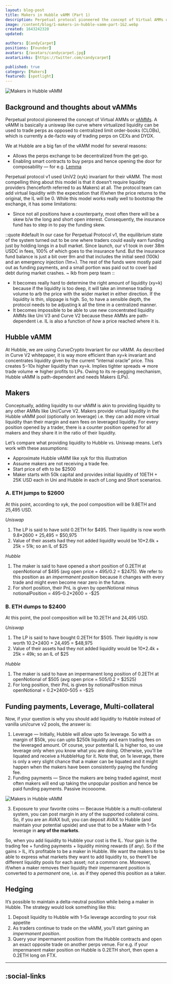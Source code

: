 ```yaml
---
layout: blog-post
title: Makers in Hubble vAMM (Part 1)
description: Perpetual protocol pioneered the concept of Virtual AMMs or vAMMs. A vAMM is basically a uniswap like curve where virtualized liquidity
image: /content/blog/1-makers-in-hubble-vamm-part-1&2.webp
created: 1643242320
updated:

authors: [CandyCarpet]
positions: [Founder]
avatars: [/avatars/candycarpet.jpg]
avatarLinks: [https://twitter.com/candycarpet]

published: true
category: [Makers]
featured: [spotlight]
---
```


![Makers in Hubble vAMM](/content/blog/1-makers-in-hubble-vamm-part-1&2.webp)

## Background and thoughts about vAMMs

Perpetual protocol pioneered the concept of Virtual AMMs or [vAMMs](https://blog.perp.fi/a-deep-dive-into-our-virtual-amm-vamm-40345c522eeb). A vAMM is basically a uniswap like curve where virtualized liquidity can be used to trade perps as opposed to centralized limit order-books (CLOBs), which is currently a de-facto way of trading perps on CEXs and DYDX.


We at Hubble are a big fan of the vAMM model for several reasons:

- Allows the perps exchange to be decentralized from the get-go.
- Enabling smart contracts to buy perps and hence opening the door for composability — for e.g. [Lemma](https://twitter.com/LemmaFinance)

Perpetual protocol v1 used UniV2 (xyk) invariant for their vAMM. The most compelling thing about this model is that it doesn’t require liquidity providers (henceforth referred to as Makers) at all. The protocol team can add virtual liquidity with the expectation that if/when the price returns to the original, the IL will be 0. While this model works really well to bootstrap the exchange, it has some limitations:

- Since not all positions have a counterparty, most often there will be a skew b/w the long and short open interest. Consequently, the insurance fund has to step in to pay the funding skew.

::quote
#default
In our case for Perpetual Protocol v1, the equilibrium state of the system turned out to be one where traders could easily earn funding just by holding longs in a bull market. Since launch, our v1 took in over 38m USDC in fees, 100% of which goes to the insurance fund. But the insurance fund balance is just a bit over 9m and that includes the initial seed (100k) and an emergency injection (1m+). The rest of the funds were mostly paid out as funding payments, and a small portion was paid out to cover bad debt during market crashes. ~ lkb from perp team
::

- It becomes really hard to determine the right amount of liquidity (xy=k) because if the liquidity is too deep, it will take an immense trading volume to arb the price with the wider market in either direction. If the liquidity is thin, slippage is high. So, to have a sensible depth, the protocol needs to be adjusting k all the time in a centralized manner.
- It becomes impossible to be able to use new concentrated liquidity AMMs like Uni V3 and Curve V2 because these AMMs are path-dependent i.e. IL is also a function of _how_ a price reached where it is.

## Hubble vAMM

At Hubble, we are using _CurveCrypto_ Invariant for our vAMM. As described in Curve V2 whitepaper, it is way more efficient than xy=k invariant and concentrates liquidity given by the current “internal oracle” price. This creates 5−10x higher liquidity than xy=k. Implies tighter spreads => more trade volume => higher profits to LPs. Owing to its re-pegging mechanism, Hubble vAMM is path-dependent and needs Makers (LPs).

## Makers

Conceptually, adding liquidity to our vAMM is akin to providing liquidity to any other AMMs like Uni/Curve V2. Makers provide virtual liquidity in the Hubble vAMM pool (optionally on leverage) i.e. they can add more virtual liquidity than their margin and earn fees on leveraged liquidity. For every position opened by a trader, there is a counter position opened for all makers and they share it in the ratio of their liquidity.

Let’s compare what providing liquidity to Hubble vs. Uniswap means. Let’s work with these assumptions:

- Approximate Hubble vAMM like xyk for this illustration
- Assume makers are not receiving a trade fee.
- Start price of eth to be $2500
- Maker starts with 50k capital and provides initial liquidity of 10ETH + 25K USD each in Uni and Hubble in each of Long and Short scenarios.

### A. ETH jumps to $2600

At this point, according to xyk, the pool composition will be 9.8ETH and 25,495 USD.

_Uniswap_

1.  The LP is said to have sold 0.2ETH for $495. Their liquidity is now worth 9.8\*2600 + 25,495 = $50,975
2.  Value of their assets had they not added liquidity would be 10\*2.6k + 25k = 51k; so an IL of $25

_Hubble_

1.  The maker is said to have opened a short position of 0.2ETH at openNotional of $495 (avg open price = 495/0.2 = $2475). We refer to this position as an _impermanent position_ because it changes with every trade and might even become near zero in the future.
2.  For short position, their PnL is given by openNotional minus notionalPosition = 495–0.2\*2600 = -$25

### B. ETH dumps to $2400

At this point, the pool composition will be 10.2ETH and 24,495 USD.

_Uniswap_

1.  The LP is said to have bought 0.2ETH for $505. Their liquidity is now worth 10.2\*2400 + 24,495 = $48,975
2.  Value of their assets had they not added liquidity would be 10\*2.4k + 25k = 49k; so an IL of $25

_Hubble_

1.  The maker is said to have an impermanent long position of 0.2ETH at openNotional of $505 (avg open price = 505/0.2 = $2525)
2.  For long position, their PnL is given by notionalPosition minus openNotional = 0.2\*2400–505 = -$25

## Funding payments, Leverage, Multi-collateral

Now, if your question is why you should add liquidity to Hubble instead of vanilla uni/curve v2 pools, the answer is:

1.  Leverage — Initially, Hubble will allow upto 5x leverage. So with a margin of $50k, you can upto $250k liquidity and earn trading fees on the leveraged amount. Of course, your potential IL is higher too, so use leverage only when you know what you are doing. Otherwise, you’ll be liquated and receive a HubbleHug for it. Note that, on 1x leverage, there is only a very slight chance that a maker can be liquated and it might happen when the makers have been consistently paying the funding fee.
2.  Funding payments — Since the makers are being traded against, most often makers will end up taking the unpopular position and hence be paid funding payments. Passive incoooome.

![Makers in Hubble vAMM](/content/blog/2-makers-in-hubble-vamm-part-1.webp)

3. Exposure to your favorite coins — Because Hubble is a multi-collateral system, you can post margin in any of the supported collateral coins. So, if you are an AVAX bull, you can deposit AVAX to Hubble (and maintain your potential upside) and use that to be a Maker with 1–5x leverage in **any of the markets**.

So, when you add liquidity to Hubble your cost is the IL. Your gain is the trading fee + funding payments + liquidity mining rewards (if any). So if the gains > IL, it’s profitable to be a maker in Hubble. We want the makers to be able to express what markets they want to add liquidity to, so there’ll be different liquidity pools for each asset; not a common one. Moreover, if/when a maker removes their liquidity their impermanent position is converted to a _permanent_ one, i.e. as if they opened this position as a taker.

## Hedging

It’s possible to maintain a delta-neutral position while being a maker in Hubble. The strategy would look something like this:

1.  Deposit liquidity to Hubble with 1–5x leverage according to your risk appetite
2.  As traders continue to trade on the vAMM, you’ll start gaining an _impermanent position_.
3.  Query your impermanent position from the Hubble contracts and open an exact opposite trade on another perps venue. For e.g. if your impermanent maker position on Hubble is 0.2ETH short, then open a 0.2ETH long on FTX.

---
:social-links
---
